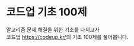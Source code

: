 코드업 기초 100제
====================
알고리즘 문제 해결을 위한 기초를 다지고자   
코드업 <https://codeup.kr/>의 기초 100제를 풀어봅니다.